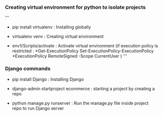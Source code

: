 ### Creating virtual environment for python to isolate projects
'''
* pip install virtualenv : Installing globally

* virtualenv venv : Creating virtual environment

* env1/Scripts/activate : Activate virtual environment 
(if execution policy is restricted : 
    *Get-ExecutionPolicy Set-ExecutionPolicy-ExecutionPolicy
    *ExecutionPolicy RemoteSigned -Scope CurrentUser
)
'''

### Django commands 
* pip install Django : Installing Django

* django-admin startproject ecommerce : starting a project by creating a repo

* python manage.py runserver : Run the manage.py file inside project repo to run Django server

